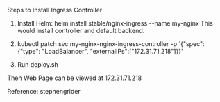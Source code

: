 Steps to Install Ingress Controller
1) Install Helm:
helm install stable/nginx-ingress --name my-nginx
This would install controller and default backend.

2) kubectl patch svc my-nginx-nginx-ingress-controller -p '{"spec": {"type": "LoadBalancer", "externalIPs":["172.31.71.218"]}}'

3) Run deploy.sh

Then Web Page can be viewed at 172.31.71.218

Reference: stephengrider